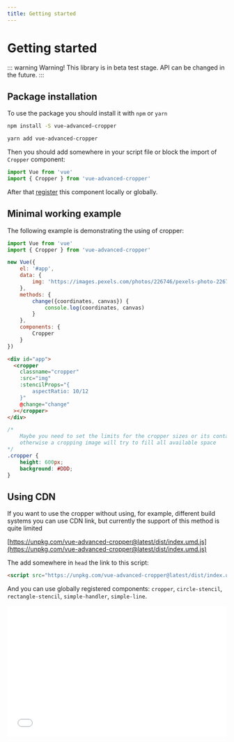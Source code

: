 ```yaml
---
title: Getting started
---
```


# Getting started

::: warning Warning!
This library is in beta test stage. API can be changed in the future.
:::

## Package installation
To use the package you should install it with `npm` or `yarn`
```bash
npm install -S vue-advanced-cropper
```
```bash
yarn add vue-advanced-cropper
```

Then you should add somewhere in your script file or block the import of `Cropper` component:
```js
import Vue from 'vue'
import { Cropper } from 'vue-advanced-cropper'
```

After that [register](https://vuejs.org/v2/guide/components-registration.html) this component locally or globally.

## Minimal working example

The following example is demonstrating the using of cropper:
```js
import Vue from 'vue'
import { Cropper } from 'vue-advanced-cropper'

new Vue({
	el: '#app',
	data: {
		img: 'https://images.pexels.com/photos/226746/pexels-photo-226746.jpeg?auto=compress&cs=tinysrgb&dpr=3&h=750&w=1260'
	},
	methods: {
		change({coordinates, canvas}) {
			console.log(coordinates, canvas)
		}
	},
	components: {
		Cropper
	}
})
```

```html
<div id="app">
  <cropper
	classname="cropper"
	:src="img"
	:stencilProps="{
		aspectRatio: 10/12
	}"
	@change="change"
  ></cropper>
</div>
```
``` css
/*
	Maybe you need to set the limits for the cropper sizes or its container sizes
	otherwise a cropping image will try to fill all available space
*/
.cropper {
	height: 600px;
	background: #DDD;
}
```

<getting-started-example/>

## Using CDN

If you want to use the cropper without using, for example, different build systems you can use CDN link, but currently the support of this method is quite limited

[https://unpkg.com/vue-advanced-cropper@latest/dist/index.umd.js](https://unpkg.com/vue-advanced-cropper@latest/dist/index.umd.js)

The add somewhere in `head` the link to this script:
```html
<script src="https://unpkg.com/vue-advanced-cropper@latest/dist/index.umd.js" />
```

And you can use globally registered components: `cropper`, `circle-stencil`, `rectangle-stencil`, `simple-handler`, `simple-line`.

<iframe width="100%" height="300" src="//jsfiddle.net/norserium/38u4v9nb/3/embedded/" allowfullscreen="allowfullscreen" allowpaymentrequest frameborder="0"></iframe>
